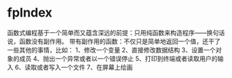 # fpIndex

函数式编程基于一个简单而又蕴含深远的前提：只用纯函数来构造程序——换句话说，函数没有副作用。
带有副作用的函数：不仅只是简单地返回一个值，还干了一些其他的事情，比如：
1、修改一个变量
2、直接修改数据结构
3、设置一个对象的成员
4、抛出一个异常或者以一个错误停止
5、打印到终端或者读取用户的输入
6、读取或者写入一个文件
7、在屏幕上绘画
